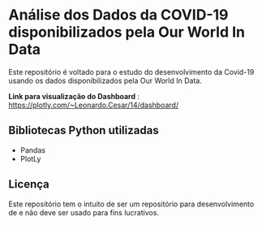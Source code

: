 # Análise dos Dados da COVID-19 disponibilizados pela Our World In Data

Este repositório é voltado para o estudo do desenvolvimento da Covid-19 usando
os dados disponibilizados pela Our World In Data.

**Link para visualização do Dashboard** : https://plotly.com/~Leonardo.Cesar/14/dashboard/

## Bibliotecas Python  utilizadas

* Pandas
* PlotLy

## Licença

Este repositório tem o intuito de ser um repositório para desenvolvimento de
e não deve ser usado para fins lucrativos.
